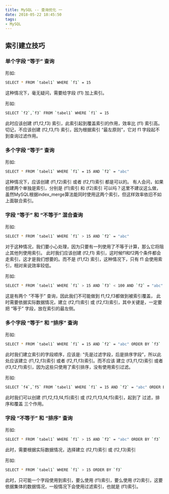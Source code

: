 ```yaml
---
title: MySQL -- 查询优化 一
date: 2018-05-22 18:45:50
tags:
- MySQL
---
```

## 索引建立技巧

### 单个字段 “等于” 查询
形如:
``` bash
SELECT * FROM `tabel1` WHERE `f1` = 15
```
这种情况下，毫无疑问，需要给字段 (f1) 加上索引。

形如:
``` bash
SELECT `f2`,`f3` FROM `tabel1` WHERE `f1` = 15
```
此时应该创建 (f1,f2,f3) 索引，此索引起到覆盖索引的作用，效率比 (f1) 索引高。切记，不应该创建 (f2,f3,f1) 索引，因为根据索引 “最左原则”，它对 f1 字段起不到查询过滤作用。


### 多个字段 “等于” 查询
形如:
``` bash
SELECT * FROM `tabel1` WHERE `f1` = 15 AND `f2` = "abc"
```
这种情况下，应该创建 (f1,f2)索引 或者 (f2,f1)索引 都是可以的。
有人会问，如果创建两个单独是索引，分别是 (f1)索引 和 (f2)索引 可以吗？这里不建议这么做，虽然MySQL根据index_merge算法能同时使用这两个索引，但这样效率依旧不如上面联合索引。

### 字段 “等于” 和 “不等于” 混合查询
形如:
``` bash
SELECT * FROM `tabel1` WHERE `f1` > 15 AND `f2` = "abc"
```
对于这种情况，我们要小心处理，因为只要有一列使用了不等于计算，那么它将阻止其他列使用索引。
此时我们应该创建 (f2,f1) 索引，这时候f1和f2两个条件都会走索引，这才是我们想要的。而不是 (f1,f2) 索引，这种情况下，只有 f1 会使用索引，相对来说效率较低。

形如:
``` bash
SELECT * FROM `tabel1` WHERE `f1` > 15 AND `f3` < 100 AND `f2` = "abc"
```
这是有两个 “不等于” 查询，因此我们不可能做到 f1,f2,f3都做到被索引覆盖，
此时需要依据实际数据情况，建立 (f2,f1)索引 或 (f2,f3)索引，其中关键是，一定要把 “等于” 字段，放在索引的最左侧。

### 多个字段 “等于” 和 “排序” 查询
形如:
``` bash
SELECT * FROM `tabel1` WHERE `f1` = 15 AND `f2` = "abc" ORDER BY `f3`
```
此时我们建立索引的字段顺序，应该是: “先是过滤字段，后是排序字段”，所以此处应该建立 (f1,f2,f3)索引 或者 (f2,f1,f3)索引。而不应该 建立 (f3,f1,f2)索引 或者 (f3,f2,f1)索引，因为这些只使用了索引排序，没有使用索引过滤。

形如:
``` bash
SELECT `f4`,`f5` FROM `tabel1` WHERE `f1` = 15 AND `f2` = "abc" ORDER BY `f3`
```
此时我们可以创建 (f1,f2,f3,f4,f5)索引 或 (f2,f1,f3,f4,f5)索引，起到了 过滤，排序和覆盖 三个作用。

### 字段 “不等于” 和 “排序” 查询
形如:
``` bash
SELECT * FROM `tabel1` WHERE `f1` > 15 AND `f2` = "abc" ORDER BY `f3`
```
此时，需要根据实际数据情况，选择建立 (f2,f1)索引 或 (f2,f3)索引

形如:
``` bash
SELECT * FROM `tabel1` WHERE `f1` > 15 ORDER BY `f3`
```
此时，只可能一个字段使用到索引，要么使用 (f1)索引，要么使用 (f2)索引，这要依据集体的数据情况，一般情况下会使用过滤索引，也就是 (f1)索引。